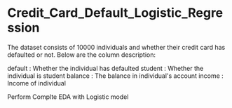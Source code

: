 # Credit_Card_Default_Logistic_Regression


The dataset consists of 10000 individuals and whether their credit card has defaulted or not. Below are the column description:

default : Whether the individual has defaulted
student : Whether the individual is student
balance : The balance in individual's account
income : Income of individual

Perform Complte EDA with Logistic model
